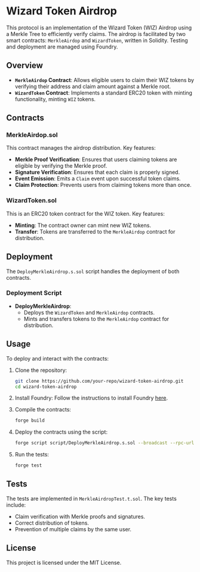 # Wizard Token Airdrop

This protocol is an implementation of the Wizard Token (WIZ) Airdrop using a Merkle Tree to efficiently verify claims. The airdrop is facilitated by two smart contracts: `MerkleAirdop` and `WizardToken`, written in Solidity. Testing and deployment are managed using Foundry.

## Overview

- **`MerkleAirdop` Contract**: Allows eligible users to claim their WIZ tokens by verifying their address and claim amount against a Merkle root.
- **`WizardToken` Contract**: Implements a standard ERC20 token with minting functionality, minting `WIZ` tokens.

## Contracts

### MerkleAirdop.sol

This contract manages the airdrop distribution. Key features:
- **Merkle Proof Verification**: Ensures that users claiming tokens are eligible by verifying the Merkle proof.
- **Signature Verification**: Ensures that each claim is properly signed.
- **Event Emission**: Emits a `Claim` event upon successful token claims.
- **Claim Protection**: Prevents users from claiming tokens more than once.

### WizardToken.sol

This is an ERC20 token contract for the WIZ token. Key features:
- **Minting**: The contract owner can mint new WIZ tokens.
- **Transfer**: Tokens are transferred to the `MerkleAirdop` contract for distribution.

## Deployment

The `DeployMerkleAirdrop.s.sol` script handles the deployment of both contracts.

### Deployment Script

- **DeployMerkleAirdrop**: 
  - Deploys the `WizardToken` and `MerkleAirdop` contracts.
  - Mints and transfers tokens to the `MerkleAirdop` contract for distribution.

## Usage

To deploy and interact with the contracts:

1. Clone the repository:
    ```bash
    git clone https://github.com/your-repo/wizard-token-airdrop.git
    cd wizard-token-airdrop
    ```

2. Install Foundry:
    Follow the instructions to install Foundry [here](https://book.getfoundry.sh/getting-started/installation).

3. Compile the contracts:
    ```bash
    forge build
    ```

4. Deploy the contracts using the script:
    ```bash
    forge script script/DeployMerkleAirdrop.s.sol --broadcast --rpc-url YOUR_RPC_URL --private-key YOUR_PRIVATE_KEY
    ```

5. Run the tests:
    ```bash
    forge test
    ```

## Tests

The tests are implemented in `MerkleAirdropTest.t.sol`. The key tests include:
- Claim verification with Merkle proofs and signatures.
- Correct distribution of tokens.
- Prevention of multiple claims by the same user.

## License

This project is licensed under the MIT License.
